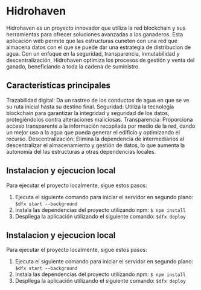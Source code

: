 # Hidrohaven

Hidrohaven es un proyecto innovador que utiliza la red blockchain y sus herramientas para ofrecer soluciones avanzadas a los ganaderos. Esta aplicación web permite que las estructuras cuneten con una red que almacena datos con el que se puede dar una estrategia de distribucion de agua. Con un enfoque en la seguridad, transparencia, inmutabilidad y descentralización, Hidrohaven optimiza los procesos de gestión y venta del ganado, beneficiando a toda la cadena de suministro.

## Características principales

Trazabilidad digital: Da un rastreo de los conductos de agua en que se ve su ruta inicial hasta su destino final.
Seguridad: Utiliza la tecnología blockchain para garantizar la integridad y seguridad de los datos, protegiéndolos contra alteraciones maliciosas.
Transparencia: Proporciona acceso transparente a la información recopilada por medio de la red, dando un mejor uso a la agua que pueda generar el edificio y optimizando el recurso.
Descentralización: Elimina la dependencia de intermediarios al descentralizar el almacenamiento y gestión de datos, lo que aumenta la autonomía del las estructuras a otras dependencias locales.


## Instalacion y ejecucion local

Para ejecutar el proyecto localmente, sigue estos pasos:

1. Ejecuta el siguiente comando para iniciar el servidor en segundo plano:
`$dfx start --background`
2. Instala las dependencias del proyecto utilizando npm:
`$ npm install`
3. Despliega la aplicación utilizando el siguiente comando:
`$dfx deploy`

## Instalacion y ejecucion local

Para ejecutar el proyecto localmente, sigue estos pasos:

1. Ejecuta el siguiente comando para iniciar el servidor en segundo plano:
`$dfx start --background`
2. Instala las dependencias del proyecto utilizando npm:
`$ npm install`
3. Despliega la aplicación utilizando el siguiente comando:
`$dfx deploy`
